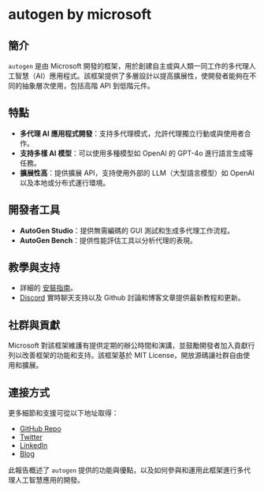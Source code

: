 # autogen by microsoft

## 簡介

`autogen` 是由 Microsoft 開發的框架，用於創建自主或與人類一同工作的多代理人工智慧（AI）應用程式。該框架提供了多層設計以提高擴展性，使開發者能夠在不同的抽象層次使用，包括高階 API 到低階元件。

## 特點

- **多代理 AI 應用程式開發**：支持多代理模式，允許代理獨立行動或與使用者合作。
- **支持多樣 AI 模型**：可以使用多種模型如 OpenAI 的 GPT-4o 進行語言生成等任務。
- **擴展性高**：提供擴展 API，支持使用外部的 LLM（大型語言模型）如 OpenAI 以及本地或分布式運行環境。
  
## 開發者工具

- **AutoGen Studio**：提供無需編碼的 GUI 測試和生成多代理工作流程。
- **AutoGen Bench**：提供性能評估工具以分析代理的表現。
  
## 教學與支持

- 詳細的 [安裝指南](https://microsoft.github.io/autogen/stable/user-guide/agentchat-user-guide/installation.html)。
- [Discord](https://aka.ms/autogen-discord) 實時聊天支持以及 Github 討論和博客文章提供最新教程和更新。
  
## 社群與貢獻

Microsoft 對該框架維護有提供定期的辦公時間和演講，並鼓勵開發者加入貢獻行列以改善框架的功能和支持。該框架基於 MIT License，開放源碼讓社群自由使用和擴展。

## 連接方式

更多細節和支援可從以下地址取得：

- [GitHub Repo](https://github.com/microsoft/autogen)
- [Twitter](https://twitter.com/pyautogen)
- [LinkedIn](https://www.linkedin.com/company/105812540)
- [Blog](https://devblogs.microsoft.com/autogen/)

此報告概述了 `autogen` 提供的功能與優點，以及如何參與和運用此框架進行多代理人工智慧應用的開發。